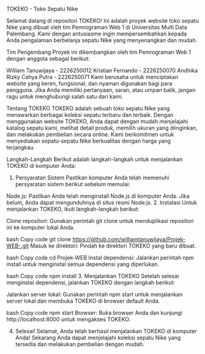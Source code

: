 TOKEKO - Toko Sepatu Nike


Selamat datang di repositori TOKEKO! Ini adalah proyek website toko sepatu Nike yang dibuat oleh tim Pemrograman Web 1 di Universitas Multi Data Palembang. Kami dengan antusiasme ingin mempersembahkan kepada Anda pengalaman berbelanja sepatu Nike yang menyenangkan dan mudah.

Tim Pengembang
Proyek ini dikembangkan oleh tim Pemrograman Web 1 dengan anggota sebagai berikut:

William Tanuwijaya - 2226250012
Kristian Fernando - 2226250070
Andhika Rizky Cahya Putra - 2226250071
Kami berusaha untuk menciptakan website yang keren, fungsional, dan nyaman digunakan bagi para pengguna. Jika Anda memiliki pertanyaan, saran, atau umpan balik, jangan ragu untuk menghubungi salah satu dari kami.

Tentang TOKEKO
TOKEKO adalah sebuah toko sepatu Nike yang menawarkan berbagai koleksi sepatu terbaru dan terbaik. Dengan menggunakan website TOKEKO, Anda dapat dengan mudah menjelajahi katalog sepatu kami, melihat detail produk, memilih ukuran yang diinginkan, dan melakukan pembelian secara online. Kami berkomitmen untuk menyediakan sepatu-sepatu Nike berkualitas dengan harga yang terjangkau.

Langkah-Langkah
Berikut adalah langkah-langkah untuk menjalankan TOKEKO di komputer Anda:

1. Persyaratan Sistem
Pastikan komputer Anda telah memenuhi persyaratan sistem berikut sebelum memulai:

Node.js: Pastikan Anda telah menginstall Node.js di komputer Anda. Jika belum, Anda dapat mengunduhnya di situs resmi Node.js.
2. Instalasi
Untuk menjalankan TOKEKO, ikuti langkah-langkah berikut:

Clone repositori: Gunakan perintah git clone untuk menduplikasi repositori ini ke komputer lokal Anda.

bash
Copy code
git clone https://github.com/williamtanuwijaya/Projek-WEB-.git
Masuk ke direktori: Pindah ke direktori TOKEKO yang baru dibuat.

bash
Copy code
cd Projek-WEB
Instal dependensi: Jalankan perintah npm install untuk menginstal semua dependensi yang diperlukan.

bash
Copy code
npm install
3. Menjalankan TOKEKO
Setelah selesai menginstal dependensi, jalankan TOKEKO dengan langkah berikut:

Jalankan server lokal: Gunakan perintah npm start untuk menjalankan server lokal dan membuka TOKEKO di browser default Anda.

bash
Copy code
npm start
Browser: Buka browser Anda dan kunjungi http://localhost:8000 untuk mengakses TOKEKO.

4. Selesai!
Selamat, Anda telah berhasil menjalankan TOKEKO di komputer Anda! Sekarang Anda dapat menjelajahi koleksi sepatu Nike yang tersedia dan melakukan pembelian dengan mudah.
